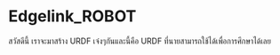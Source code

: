 # Edgelink_ROBOT
สวัสดีนี้ เราจะมาสร้าง URDF เจ๋งๆกันและนี้คือ URDF ที่นายสามารถใช้ได้เพื่อการศึกษาได้เลย
